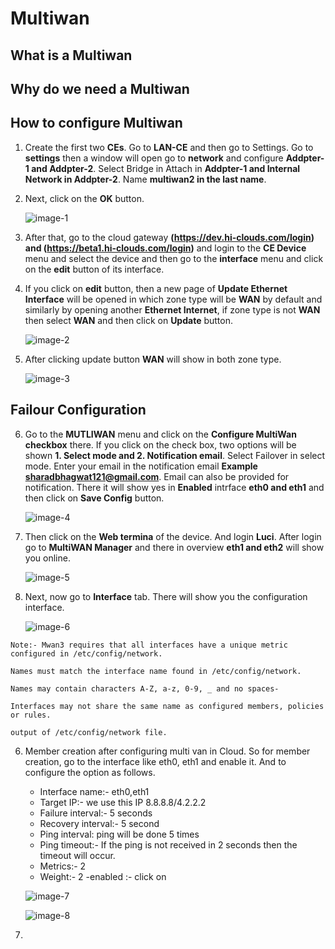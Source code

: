 # Multiwan

## What is a Multiwan
## Why do we need a Multiwan
## How to configure Multiwan
1. Create the first two **CEs**. Go to **LAN-CE** and then go to Settings. Go to **settings** then a window will open go to **network** and configure **Addpter-1 and Addpter-2**. Select Bridge in Attach in **Addpter-1 and Internal Network in Addpter-2**. Name **multiwan2 in the last name**.
2. Next, click on the **OK** button.

   ![image-1](https://github.com/Nancypatel1103/ComplianceClient/assets/153616269/421c0883-3452-4dff-901b-bf30a628a14e)

3. After that, go to the cloud gateway **(https://dev.hi-clouds.com/login) and (https://beta1.hi-clouds.com/login)** and login to the **CE Device** menu and select the device and then go to the **interface** menu and click on the **edit** button of its interface.
4. If you click on **edit** button, then a new page of **Update Ethernet Interface** will be opened in which zone type will be **WAN** by default and similarly by opening another **Ethernet Internet**, if zone type is not **WAN** then select **WAN** and then click on **Update** button.

   ![image-2](https://github.com/Nancypatel1103/ComplianceClient/assets/153616269/2ca5fb26-4ed8-46e9-99af-55ca2c05117c)

5. After clicking update button **WAN** will show in both zone type.

   ![image-3](https://github.com/Nancypatel1103/ComplianceClient/assets/153616269/6a7e93f5-a561-4151-99a6-225580b2add0)

## Failour Configuration

6. Go to the **MUTLIWAN** menu and click on the **Configure MultiWan checkbox** there. If you click on the check box, two options will be shown **1. Select mode and 2. Notification email**. Select Failover in select mode. Enter your email in the notification email **Example sharadbhagwat121@gmail.com**. Email can also be provided for notification. There it will show yes in **Enabled** intrface **eth0 and eth1** and then click on **Save Config** button.

   ![image-4](https://github.com/Nancypatel1103/ComplianceClient/assets/153616269/cd15a6eb-6d16-4f71-9364-962bb06d496d)

7. Then click on the **Web termina** of the device. And login **Luci**. After login go to **MultiWAN Manager** and there in overview **eth1 and eth2** will show you online.

   ![image-5](https://github.com/Nancypatel1103/ComplianceClient/assets/153616269/57f3cb40-0c69-4419-8c8c-0fee814fc382)

8. Next, now go to **Interface** tab. There will show you the configuration interface.

   ![image-6](https://github.com/Nancypatel1103/ComplianceClient/assets/153616269/48781000-0f53-4879-a3a8-2bfa9d600bdd)

```
Note:- Mwan3 requires that all interfaces have a unique metric configured in /etc/config/network.

Names must match the interface name found in /etc/config/network.

Names may contain characters A-Z, a-z, 0-9, _ and no spaces-

Interfaces may not share the same name as configured members, policies or rules.

output of /etc/config/network file.
```

6. Member creation after configuring multi van in Cloud. So for member creation, go to the interface like eth0, eth1 and enable it. And to configure the option as follows.
   - Interface name:- eth0,eth1
   - Target IP:- we use this IP 8.8.8.8/4.2.2.2
   - Failure interval:- 5 seconds
   - Recovery interval:- 5 second
   - Ping interval: ping will be done 5 times
   - Ping timeout:- If the ping is not received in 2 seconds then the timeout will occur.
   - Metrics:- 2
   - Weight:- 2
   -enabled :- click on

   ![image-7](https://github.com/Nancypatel1103/ComplianceClient/assets/153616269/88e3b8f5-a78b-435e-bd71-f8391db467d8)

   ![image-8](https://github.com/Nancypatel1103/ComplianceClient/assets/153616269/8c067dad-9a9b-4ae4-b490-f1e45e87a6a9)

7. 
